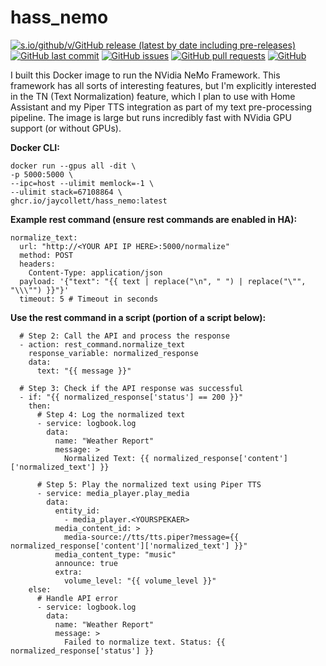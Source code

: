 
  
# hass_nemo
[![s.io/github/v/GitHub release (latest by date including pre-releases)](https://img.shields.io/github/v/release/jaycollett/hass_nemo?include_prereleases)](https://img.shields.io/github/v/release/jaycollett/hass_nemo?include_prereleases)
[![GitHub last commit](https://img.shields.io/github/last-commit/jaycollett/hass_nemo)](https://img.shields.io/github/last-commit/jaycollett/hass_nemo)
[![GitHub issues](https://img.shields.io/github/issues-raw/jaycollett/hass_nemo)](https://img.shields.io/github/issues-raw/jaycollett/hass_nemo)
[![GitHub pull requests](https://img.shields.io/github/issues-pr/jaycollett/hass_nemo)](https://img.shields.io/github/issues-pr/jaycollett/hass_nemo)
[![GitHub](https://img.shields.io/github/license/jaycollett/hass_nemo)](https://img.shields.io/github/license/jaycollett/hass_nemo)

  

I built this Docker image to run the NVidia NeMo Framework. This framework has all sorts of interesting features, but I'm explicitly interested in the TN (Text Normalization) feature, which I plan to use with Home Assistant and my Piper TTS integration as part of my text pre-processing pipeline. The image is large but runs incredibly fast with NVidia GPU support (or without GPUs).

  

**Docker CLI:**

    docker run --gpus all -dit \
    -p 5000:5000 \
    --ipc=host --ulimit memlock=-1 \
    --ulimit stack=67108864 \
    ghcr.io/jaycollett/hass_nemo:latest

**Example rest command (ensure rest commands are enabled in HA):**

    normalize_text:
      url: "http://<YOUR API IP HERE>:5000/normalize"
      method: POST
      headers:
        Content-Type: application/json
      payload: '{"text": "{{ text | replace("\n", " ") | replace("\"", "\\\"") }}"}'
      timeout: 5 # Timeout in seconds

**Use the rest command in a script (portion of a script below):**

      # Step 2: Call the API and process the response
      - action: rest_command.normalize_text
        response_variable: normalized_response
        data:
          text: "{{ message }}"
    
      # Step 3: Check if the API response was successful
      - if: "{{ normalized_response['status'] == 200 }}"
        then:
          # Step 4: Log the normalized text
          - service: logbook.log
            data:
              name: "Weather Report"
              message: >
                Normalized Text: {{ normalized_response['content']['normalized_text'] }}
    
          # Step 5: Play the normalized text using Piper TTS
          - service: media_player.play_media
            data:
              entity_id:
                - media_player.<YOURSPEKAER>
              media_content_id: >
                media-source://tts/tts.piper?message={{ normalized_response['content']['normalized_text'] }}"
              media_content_type: "music"
              announce: true
              extra:
                volume_level: "{{ volume_level }}"
        else:
          # Handle API error
          - service: logbook.log
            data:
              name: "Weather Report"
              message: >
                Failed to normalize text. Status: {{ normalized_response['status'] }}
